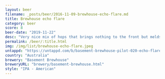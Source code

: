 ```yaml
---
layout: beer
filename: _posts/beer/2016-11-09-brewhouse-echo-flare.md
title: Brewhouse echo flare
category: beer
score: 8
beer-date: "2019-11-22"
desc: "Very nice mix of hops that brings nothing to the front but melds together"
permalink: /beer/:title.html
img: /img/list/brewhouse-echo-flare.jpeg
untappd: "https://untappd.com/b/basement-brewhouse-pilot-020-echo-flare-ipa/3358440"
country: "Australia"
brewery: "Basement Brewhouse"
breweryURL: "brewery/basement-brewhouse.html"
style: "IPA - American"
---
```

